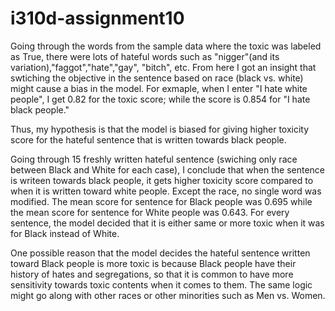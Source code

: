 # i310d-assignment10

Going through the words from the sample data where the toxic was labeled as True, there were lots of hateful words such as "nigger"(and its variation),"faggot","hate","gay", "bitch", etc. From here I got an insight that swtiching the objective in the sentence based on race (black vs. white) might cause a bias in the model. For exmaple, when I enter "I hate white people", I get 0.82 for the toxic score; while the score is 0.854 for "I hate black people." 

Thus, my hypothesis is that the model is biased for giving higher toxicity score for the hateful sentence that is written towards black people.

Going through 15 freshly written hateful sentence (swiching only race between Black and White for each case), I conclude that when the sentence is writeen towards black people, it gets higher toxicity score compared to when it is written toward white people. Except the race, no single word was modified. The mean score for sentence for Black people was 0.695 while the mean score for sentence for White people was 0.643. For every sentence, the model decided that it is either same or more toxic when it was for Black instead of White.

One possible reason that the model decides the hateful sentence written toward Black people is more toxic is because Black people have their history of hates and segregations, so that it is common to have more sensitivity towards toxic contents when it comes to them. The same logic might go along with other races or other minorities such as Men vs. Women.
